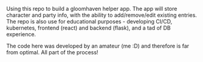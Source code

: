 Using this repo to build a gloomhaven helper app. The app will store character and party info, with the ability to add/remove/edit existing entries. 
The repo is also use for educational purposes - developing CI/CD, kubernetes, frontend (react) and backend (flask), and a tad of DB experience.

The code here was developed by an amateur (me :D) and therefore is far from optimal. All part of the process!
